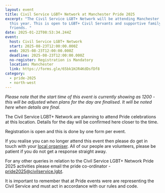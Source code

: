```yaml
---
layout: event
title: Civil Service LGBT+ Network at Manchester Pride 2025
excerpt: "The Civil Service LGBT+ Network will be attending Manchester Pride
  this year. This is open to LGBT+ Civil Servants and supportive family and
  friends. "
date: 2025-01-22T08:53:34.244Z
event:
  host: Civil Service LGBT+ Network
  start: 2025-08-23T12:00:00.000Z
  end: 2025-08-23T12:00:00.000Z
  deadline: 2025-08-23T12:00:00.000Z
  no-register: Registration is Mandatory
  location: Manchester
  link: https://forms.gle/65bk1HJR4KdDsfDf8
category:
  - pride-2025
  - north-west
---
```

*P﻿lease note that the start time of this event is currently showing as 1200 - this will be adjusted when plans for the day are finalised. It will be noted here when details are final.*

The Civil Service LGBT+ Network are planning to attend Pride celebrations at this location. Details for the day will be confirmed here closer to the time. 

Registration is open and this is done by one form per event.

I﻿f you realise you can no longer attend this event then please do get in touch with your [local organiser](https://www.civilservice.lgbt/team/). All of our people are volunteers, please be patient if you do not get a response straight away. 

F﻿or any other queries in relation to the Civil Service LGBT+ Network Pride 2025 activities please email the pride co-ordinator - [pride2025@civilservice.lgbt](mailto:pride2025@civilservice.lgbt).

I﻿t is important to remember that at Pride events were are representing the Civil Service and must act in accordance with our rules and code.